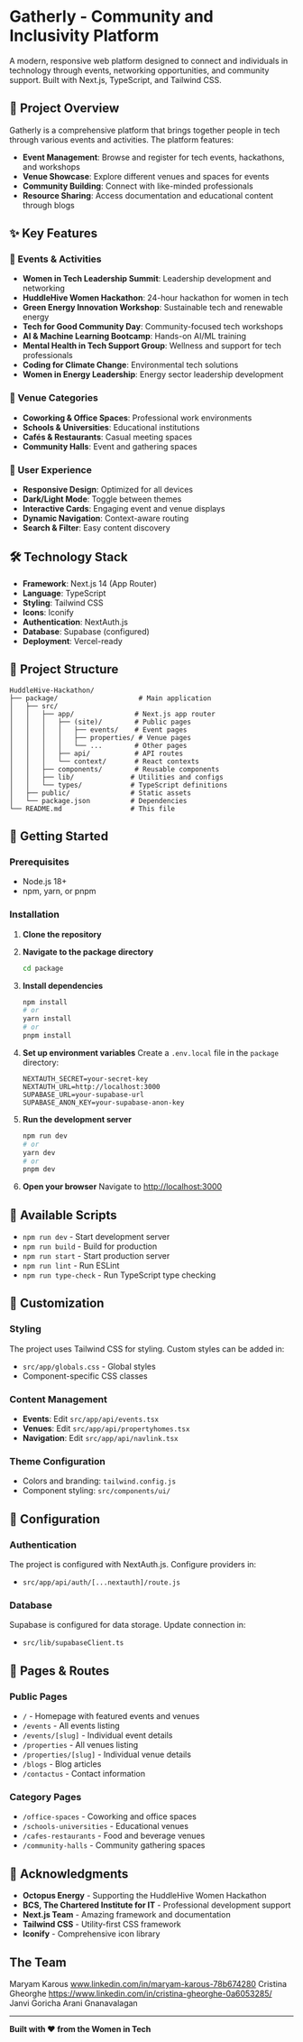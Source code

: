 # Gatherly - Community and Inclusivity Platform

A modern, responsive web platform designed to connect and individuals in technology through events, networking opportunities, and community support. Built with Next.js, TypeScript, and Tailwind CSS.

## 🌟 Project Overview

Gatherly is a comprehensive platform that brings together people in tech through various events and activities. The platform features:

- **Event Management**: Browse and register for tech events, hackathons, and workshops
- **Venue Showcase**: Explore different venues and spaces for events
- **Community Building**: Connect with like-minded professionals
- **Resource Sharing**: Access documentation and educational content through blogs

## ✨ Key Features

### 🎯 Events & Activities
- **Women in Tech Leadership Summit**: Leadership development and networking
- **HuddleHive Women Hackathon**: 24-hour hackathon for women in tech
- **Green Energy Innovation Workshop**: Sustainable tech and renewable energy
- **Tech for Good Community Day**: Community-focused tech workshops
- **AI & Machine Learning Bootcamp**: Hands-on AI/ML training
- **Mental Health in Tech Support Group**: Wellness and support for tech professionals
- **Coding for Climate Change**: Environmental tech solutions
- **Women in Energy Leadership**: Energy sector leadership development

### 🏢 Venue Categories
- **Coworking & Office Spaces**: Professional work environments
- **Schools & Universities**: Educational institutions
- **Cafés & Restaurants**: Casual meeting spaces
- **Community Halls**: Event and gathering spaces

### 🎨 User Experience
- **Responsive Design**: Optimized for all devices
- **Dark/Light Mode**: Toggle between themes
- **Interactive Cards**: Engaging event and venue displays
- **Dynamic Navigation**: Context-aware routing
- **Search & Filter**: Easy content discovery

## 🛠️ Technology Stack

- **Framework**: Next.js 14 (App Router)
- **Language**: TypeScript
- **Styling**: Tailwind CSS
- **Icons**: Iconify
- **Authentication**: NextAuth.js
- **Database**: Supabase (configured)
- **Deployment**: Vercel-ready

## 📁 Project Structure

```
HuddleHive-Hackathon/
├── package/                    # Main application
│   ├── src/
│   │   ├── app/               # Next.js app router
│   │   │   ├── (site)/        # Public pages
│   │   │   │   ├── events/    # Event pages
│   │   │   │   ├── properties/ # Venue pages
│   │   │   │   └── ...        # Other pages
│   │   │   ├── api/           # API routes
│   │   │   └── context/       # React contexts
│   │   ├── components/        # Reusable components
│   │   ├── lib/              # Utilities and configs
│   │   └── types/            # TypeScript definitions
│   ├── public/               # Static assets
│   └── package.json          # Dependencies
└── README.md                 # This file
```

## 🚀 Getting Started

### Prerequisites
- Node.js 18+ 
- npm, yarn, or pnpm

### Installation

1. **Clone the repository**

2. **Navigate to the package directory**
   ```bash
   cd package
   ```

3. **Install dependencies**
   ```bash
   npm install
   # or
   yarn install
   # or
   pnpm install
   ```

4. **Set up environment variables**
   Create a `.env.local` file in the `package` directory:
   ```env
   NEXTAUTH_SECRET=your-secret-key
   NEXTAUTH_URL=http://localhost:3000
   SUPABASE_URL=your-supabase-url
   SUPABASE_ANON_KEY=your-supabase-anon-key
   ```

5. **Run the development server**
   ```bash
   npm run dev
   # or
   yarn dev
   # or
   pnpm dev
   ```

6. **Open your browser**
   Navigate to [http://localhost:3000](http://localhost:3000)

## 📖 Available Scripts

- `npm run dev` - Start development server
- `npm run build` - Build for production
- `npm run start` - Start production server
- `npm run lint` - Run ESLint
- `npm run type-check` - Run TypeScript type checking

## 🎨 Customization

### Styling
The project uses Tailwind CSS for styling. Custom styles can be added in:
- `src/app/globals.css` - Global styles
- Component-specific CSS classes

### Content Management
- **Events**: Edit `src/app/api/events.tsx`
- **Venues**: Edit `src/app/api/propertyhomes.tsx`
- **Navigation**: Edit `src/app/api/navlink.tsx`

### Theme Configuration
- Colors and branding: `tailwind.config.js`
- Component styling: `src/components/ui/`

## 🔧 Configuration

### Authentication
The project is configured with NextAuth.js. Configure providers in:
- `src/app/api/auth/[...nextauth]/route.js`

### Database
Supabase is configured for data storage. Update connection in:
- `src/lib/supabaseClient.ts`

## 📱 Pages & Routes

### Public Pages
- `/` - Homepage with featured events and venues
- `/events` - All events listing
- `/events/[slug]` - Individual event details
- `/properties` - All venues listing
- `/properties/[slug]` - Individual venue details
- `/blogs` - Blog articles
- `/contactus` - Contact information

### Category Pages
- `/office-spaces` - Coworking and office spaces
- `/schools-universities` - Educational venues
- `/cafes-restaurants` - Food and beverage venues
- `/community-halls` - Community gathering spaces

## 🙏 Acknowledgments

- **Octopus Energy** - Supporting the HuddleHive Women Hackathon
- **BCS, The Chartered Institute for IT** - Professional development support
- **Next.js Team** - Amazing framework and documentation
- **Tailwind CSS** - Utility-first CSS framework
- **Iconify** - Comprehensive icon library

## The Team 

Maryam Karous www.linkedin.com/in/maryam-karous-78b674280
Cristina Gheorghe https://www.linkedin.com/in/cristina-gheorghe-0a6053285/
Janvi Goricha
Arani Gnanavalagan

---

**Built with ❤️ from the Women in Tech**
